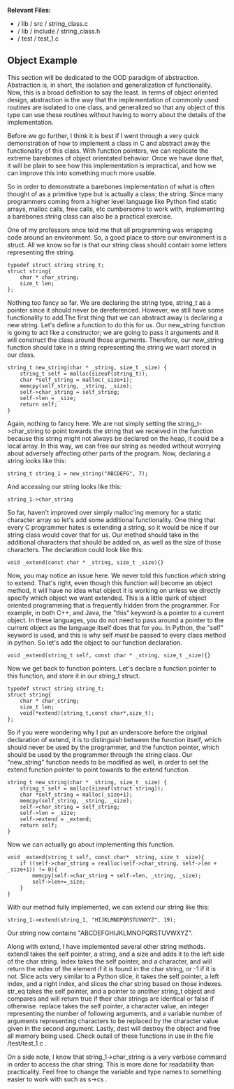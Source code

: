 **Relevant Files:**

* / lib / src / string_class.c 
* / lib / include / string_class.h 
* / test / test_1.c 

## Object Example

This section will be dedicated to the OOD paradigm of abstraction. 
Abstraction is, in short, the isolation and generalization of functionality.
Now, this is a broad definition to say the least. In terms of object 
oriented design, abstraction is the way that the implementation of 
commonly used routines are isolated to one class, and generalized 
so that any object of this type can use these routines without having 
to worry about the details of the implementation.


Before we go further, I think it is best if I went through a very
quick demonstration of how to implement a class in C and abstract away
the functionality of this class. With function pointers, we can replicate 
the extreme barebones of object orientated behavior. Once we have done that, 
it will be plain to see how this implementation is impractical, and how 
we can improve this into something much more usable.


So in order to demonstrate a barebones implementation of what is often thought
of as a primitive type but is actually a class; the string. Since many 
programmers coming from a higher level language like Python find static arrays,
malloc calls, free calls, etc cumbersome to work with, implementing a barebones
string class can also be a practical exercise.


One of my professors once told me that all programming was wrapping code
around an environment. So, a good place to store our environment is a
struct. All we know so far is that our string class should contain some 
letters representing the string.

```
typedef struct string string_t;
struct string{
    char * char_string;
    size_t len;
};
```

Nothing too fancy so far. We are declaring the string type, string_t as a 
pointer since it should never be dereferenced. However, we still have some 
functionality to add.The first thing that we can abstract away is declaring 
a new string. Let's define a function to do this for us. Our new_string 
function is going to act like a constructor; we are going to pass it arguments and it will construct
the class around those arguments. Therefore, our new_string function should 
take in a string representing the string we want stored in our class.

```
string_t new_string(char * _string, size_t _size) {
    string_t self = malloc(sizeof(string_t));
    char *self_string = malloc(_size+1);
    memcpy(self_string, _string, _size);
    self->char_string = self_string;
    self->len = _size;
    return self;
}

```

Again, nothing to fancy here. We are not simply setting the 
string_t->char_string to point towards the string that we received in the 
function because this string might not always be declared on the heap,
it could be a local array. In this way, we can free our string as needed
without worrying about adversely affecting other parts of the program. Now,
declaring a string looks like this:

```
string_t string_1 = new_string("ABCDEFG", 7);
```

And accessing our string looks like this:

```
string_1->char_string
```

So far, haven't improved over simply malloc'ing memory for a static character
array so let's add some additional functionality. One thing that every
C programmer hates is extending a string, so it would be nice if our
string class would cover that for us. Our method should take in the 
additional characters that should be added on, as well as the size of those
characters. The declaration could look like this:

```
void _extend(const char * _string, size_t _size){}
```

Now, you may notice an issue here. We never told this function *which* string
to extend. That's right, even though this function will become an object 
method, it will have no idea what object it is working on unless we directly
specify which object we want extended. This is a little quirk of object
oriented programming that is frequently hidden from the programmer. For
example, in both C++, and Java, the "this" keyword is a pointer to a current
object. In these languages, you do not need to pass around a pointer to the
current object as the language itself does that for you. In Python, the 
"self" keyword is used, and this is why self *must* be passed to every class
method in python. So let's add the object to our function declaration.

```
void _extend(string_t self, const char * _string, size_t _size){}
```


Now we get back to function pointers. Let's declare a function pointer to 
this function, and store it in our string_t struct. 

```
typedef struct string string_t;
struct string{
    char * char_string;
    size_t len;
    void(*extend)(string_t,const char*,size_t);
};
```

So if you were wondering why I put an underscore before the original declaration
of extend, it is to distinguish between the function itself, which should
never be used by the programmer, and the function pointer, which should be 
used by the programmer through the string class. Our "new_string" function
needs to be modified as well, in order to set the extend function pointer 
to point towards to the extend function.

```
string_t new_string(char * _string, size_t _size) {
    string_t self = malloc(sizeof(struct string));
    char *self_string = malloc(_size+1);
    memcpy(self_string, _string, _size);
    self->char_string = self_string;
    self->len = _size;
    self->extend = _extend;
    return self;
}

```

Now we can actually go about implementing this function. 

```
void _extend(string_t self, const char* _string, size_t _size){
    if ((self->char_string = realloc(self->char_string, self->len + _size+1)) != 0){
        memcpy(self->char_string + self->len, _string, _size);
        self->len+=_size;
    }
}
```

With our method fully implemented, we can extend our string like this:

```
string_1->extend(string_1, "HIJKLMNOPQRSTUVWXYZ", 19);
```

Our string now contains "ABCDEFGHIJKLMNOPQRSTUVWXYZ".

Along with extend, I have implemented several other string methods. extendl
takes the self pointer, a string, and a size and adds it to the left side 
of the char string. Index takes the self pointer, and a character, and will
return the index of the element if it is found in the char string, or -1 if
it is not. Slice acts very similar to a Python slice, it takes the self 
pointer, a left index, and a right index, and slices the char string based 
on those indexes. str_eq takes the self pointer, and a pointer to another
string_t object and compares and will return true if their char strings are
identical or false if otherwise. replace takes the self pointer, a 
character value, an integer representing the number of following arguments, 
and a variable number of arguments representing characters to be replaced
by the character value given in the second argument. Lastly, dest will 
destroy the object and free all memory being used. Check outall of these 
functions in use in the file /test/test_1.c .

On a side note, I know that string_1->char_string is a very verbose command
in order to access the char string. This is more done for readability than
practicality. Feel free to change the variable and type names to something 
easier to work with such as s->cs .